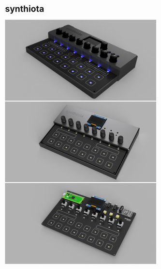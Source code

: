 # synthiota

<img src="./docs/synthiota1_proto_case_render1.jpg" width=500>

<img src="./docs/synthiota1_case_idea_render1.jpg" width=500>

<img src="./docs/synthiota1_pcb_render1.jpg" width=500>

